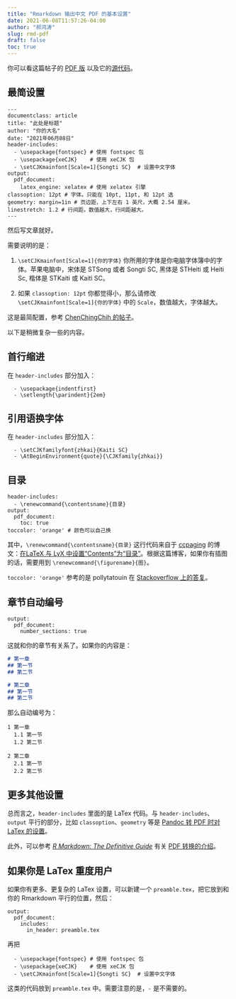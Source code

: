 ```yaml
---
title: "Rmarkdown 输出中文 PDF 的基本设置"
date: 2021-06-08T11:57:26-04:00
author: "郝鸿涛"
slug: rmd-pdf
draft: false
toc: true
---
```


你可以看这篇帖子的 [PDF 版](/files/cnblog/rmd-pdf.pdf) 以及它的[源代码](https://github.com/hongtaoh/hongtaoh.github.io/blob/sources/static/files/cnblog/rmd-pdf.Rmd)。

## 最简设置

```rmd
---
documentclass: article
title: "此处是标题"
author: "你的大名"
date: "2021年06月08日"
header-includes:
  - \usepackage{fontspec} # 使用 fontspec 包
  - \usepackage{xeCJK}    # 使用 xeCJK 包
  - \setCJKmainfont[Scale=1]{Songti SC}  # 设置中文字体
output: 
  pdf_document: 
    latex_engine: xelatex # 使用 xelatex 引擎
classoption: 12pt # 字体。只能在 10pt, 11pt, 和 12pt 选
geometry: margin=1in # 页边距，上下左右 1 英尺，大概 2.54 厘米。
linestretch: 1.2 # 行间距。数值越大，行间距越大。
---
```

然后写文章就好。

需要说明的是：

1. `\setCJKmainfont[Scale=1]{你的字体}` 你所用的字体是你电脑字体簿中的字体。苹果电脑中，宋体是 STSong 或者 Songti SC, 黑体是 STHeiti 或 Heiti Sc, 楷体是 STKaiti 或 Kaiti SC。

2. 如果 `classoption: 12pt` 你都觉得小，那么请修改 `\setCJKmainfont[Scale=1]{你的字体}` 中的 `Scale`，数值越大，字体越大。

这是最简配置，参考 [ChenChingChih 的帖子](https://github.com/yihui/tinytex/issues/223#issue-649511395)。

以下是稍微复杂一些的内容。

## 首行缩进

在 `header-includes` 部分加入：

```rmd
  - \usepackage{indentfirst}
  - \setlength{\parindent}{2em}
```

## 引用语换字体

在 `header-includes` 部分加入：

```rmd
  - \setCJKfamilyfont{zhkai}{Kaiti SC}
  - \AtBeginEnvironment{quote}{\CJKfamily{zhkai}}
```

## 目录

```rmd
header-includes:
  - \renewcommand{\contentsname}{目录}
output:
  pdf_document:
    toc: true
toccolor: 'orange' # 颜色可以自己换
```

其中，`\renewcommand{\contentsname}{目录}` 这行代码来自于 [ccpaging](https://www.cnblogs.com/ccpaging/) 的博文：[在LaTeX 与 LyX 中设置“Contents”为“目录”](https://www.cnblogs.com/ccpaging/p/4089528.html)。根据这篇博客，如果你有插图的话，需要用到 `\renewcommand{\figurename}{图}`。

`toccolor: 'orange'` 参考的是 pollytatouin 在 [Stackoverflow 上的答复](https://stackoverflow.com/a/57190730)。


## 章节自动编号

```rmd
output: 
  pdf_document:
    number_sections: true
```

这就和你的章节有关系了。如果你的内容是：

```md
# 第一章
## 第一节
## 第二节

# 第二章
## 第一节
## 第二节
```

那么自动编号为：

```rmd
1 第一章
  1.1 第一节
  1.2 第二节

2 第二章
  2.1 第一节
  2.2 第二节
```

## 更多其他设置

总而言之，`header-includes` 里面的是 LaTex 代码。与 `header-includes`、`output` 平行的部分，比如 `classoption`、`geometry` 等是 [Pandoc 转 PDF 时对 LaTex 的设置](https://pandoc.org/MANUAL.html#variables-for-latex)。

此外，可以参考 [*R Markdown: The Definitive Guide*](https://bookdown.org/yihui/rmarkdown/) 有关 [PDF 转换的介绍](https://bookdown.org/yihui/rmarkdown/pdf-document.html)。

## 如果你是 LaTex 重度用户

如果你有更多、更复杂的 LaTex 设置，可以新建一个 `preamble.tex`，把它放到和你的 Rmarkdown 平行的位置，然后：

```rmd
output:
  pdf_document:
    includes:
      in_header: preamble.tex
```

再把 

```rmd
  - \usepackage{fontspec} # 使用 fontspec 包
  - \usepackage{xeCJK}    # 使用 xeCJK 包
  - \setCJKmainfont[Scale=1]{Songti SC}  # 设置中文字体
```

这类的代码放到 `preamble.tex` 中。需要注意的是，`-` 是不需要的。